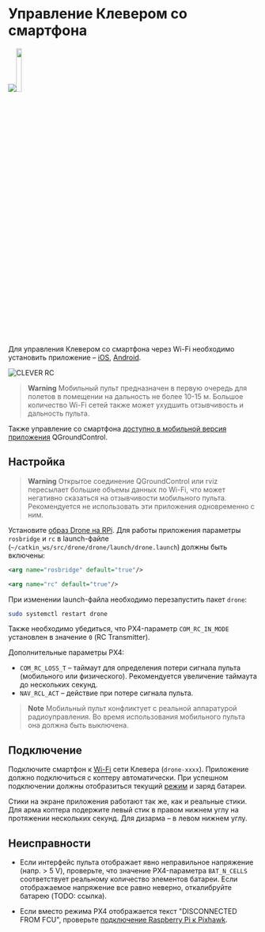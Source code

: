 Управление Клевером со смартфона
===

<a href="https://itunes.apple.com/ru/app/clever-rc/id1396166572?mt=8"><img src="../assets/appstore.svg"></a><a href="https://play.google.com/store/apps/details?id=express.copter.cleverrc"><img src="../assets/google_play.png" width="15%"></a>

Для управления Клевером со смартфона через Wi-Fi необходимо установить приложение – [iOS](https://itunes.apple.com/ru/app/clever-rc/id1396166572?mt=8), [Android](https://play.google.com/store/apps/details?id=express.copter.cleverrc).

![CLEVER RC](../assets/IMG_4397.PNG)

> **Warning** Мобильный пульт предназначен в первую очередь для полетов в помещении на дальность не более 10-15 м. Большое количество Wi-Fi сетей также может ухудшить отзывчивость и дальность пульта.

Также управление со смартфона [доступно в мобильной версия приложения](https://docs.qgroundcontrol.com/en/SettingsView/VirtualJoystick.html) QGroundControl.

Настройка
---

> **Warning** Открытое соединение QGroundControl или rviz пересылает большие объемы данных по Wi-Fi, что может негативно сказаться на отзывчивости мобильного пульта. Рекомендуется не использовать эти приложения одновременно с ним.

Установите [образ Drone на RPi](image.md). Для работы приложения параметры `rosbridge` и `rc` в launch-файле (`~/catkin_ws/src/drone/drone/launch/drone.launch`) должны быть включены:

```xml
<arg name="rosbridge" default="true"/>
```

```xml
<arg name="rc" default="true"/>
```

При изменении launch-файла необходимо перезапустить пакет `drone`:

```bash
sudo systemctl restart drone
```

Также необходимо убедиться, что PX4-параметр `COM_RC_IN_MODE` установлен в значение `0` (RC Transmitter).

Дополнительные параметры PX4:

* `COM_RC_LOSS_T` – таймаут для определения потери сигнала пульта (мобильного или физического). Рекомендуется увеличение таймаута до нескольких секунд.
* `NAV_RCL_ACT` – действие при потере сигнала пульта.

> **Note** Мобильный пульт конфликтует с реальной аппаратурой радиоуправления. Во время использования мобильного пульта она должна быть выключена.

Подключение
---

Подключите смартфон к [Wi-Fi](wifi.md) сети Клевера (`drone-xxxx`). Приложение должно подключиться с коптеру автоматически. При успешном подключении должны отобразиться текущий [режим](modes.md) и заряд батареи.

Стики на экране приложения работают так же, как и реальные стики. Для арма коптера подержите левый стик в правом нижнем углу на протяжении нескольких секунд. Для дизарма – в левом нижнем углу.

Неисправности
---

* Если интерфейс пульта отображает явно неправильное напряжение (напр. > 5 V), проверьте, что значение PX4-параметра `BAT_N_CELLS` соответствует реальному количество элементов батареи. Если отображаемое напряжение все равно неверно, откалибруйте батарею (TODO: ссылка).

* Если вместо режима PX4 отображается текст "DISCONNECTED FROM FCU", проверьте [подключение Raspberry Pi к Pixhawk](connection.md).
